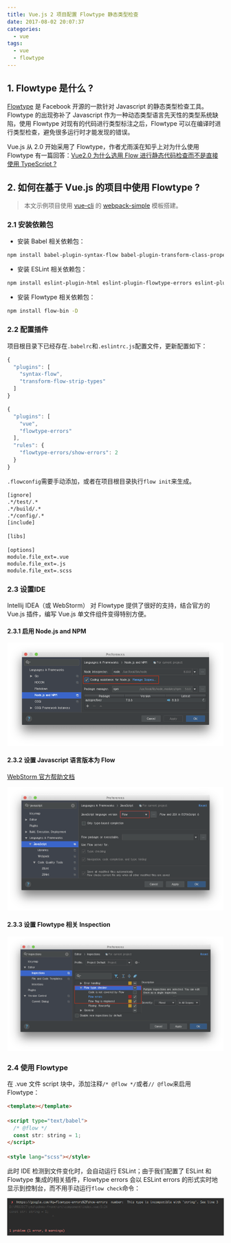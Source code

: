 ```yaml
---
title: Vue.js 2 项目配置 Flowtype 静态类型检查
date: 2017-08-02 20:07:37
categories:
  - vue
tags:
  - vue
  - flowtype
---
```


## 1. Flowtype 是什么 ?

[Flowtype](https://flow.org/) 是 Facebook 开源的一款针对 Javascript 的静态类型检查工具。Flowtype 的出现弥补了 Javascript 作为一种动态类型语言先天性的类型系统缺陷，使用 Flowtype 对现有的代码进行类型标注之后，Flowtype 可以在编译时进行类型检查，避免很多运行时才能发现的错误。

Vue.js 从 2.0 开始采用了 Flowtype，作者尤雨溪在知乎上对为什么使用 Flowtype 有一篇回答：[Vue2.0 为什么选用 Flow 进行静态代码检查而不是直接使用 TypeScript ?](https://www.zhihu.com/question/46397274)

## 2. 如何在基于 Vue.js 的项目中使用 Flowtype ?

> 本文示例项目使用 [vue-cli](https://github.com/vuejs/vue-cli) 的 [webpack-simple](https://github.com/vuejs-templates/webpack-simple) 模板搭建。

### 2.1 安装依赖包

* 安装 Babel 相关依赖包：

```bash
npm install babel-plugin-syntax-flow babel-plugin-transform-class-properties babel-plugin-transform-flow-strip-types -D
```

* 安装 ESLint 相关依赖包：

```bash
npm install eslint-plugin-html eslint-plugin-flowtype-errors eslint-plugin-vue -D
```

* 安装 Flowtype 相关依赖包：

```bash
npm install flow-bin -D
```

### 2.2 配置插件

项目根目录下已经存在`.babelrc`和`.eslintrc.js`配置文件，更新配置如下：

```javascript .babelrc
{
  "plugins": [
    "syntax-flow",
    "transform-flow-strip-types"
  ]
}
```

```javascript .eslintrc.js
{
  "plugins": [
    "vue",
    "flowtype-errors"
  ],
  "rules": {
    "flowtype-errors/show-errors": 2
  }
}
```

`.flowconfig`需要手动添加，或者在项目根目录执行`flow init`来生成。

```config .flowconfig
[ignore]
.*/test/.*
.*/build/.*
.*/config/.*
[include]

[libs]

[options]
module.file_ext=.vue
module.file_ext=.js
module.file_ext=.scss
```

### 2.3 设置IDE

Intellij IDEA（或 WebStorm） 对 Flowtype 提供了很好的支持，结合官方的 Vue.js 插件，编写 Vue.js 单文件组件变得特别方便。

#### 2.3.1 启用 Node.js and NPM

![](/images/vue-flowtype/vue-flowtype-01.png)

#### 2.3.2 设置 Javascript 语言版本为 Flow

[WebStorm 官方帮助文档](https://www.jetbrains.com/help/webstorm/2017.1/flow-type-checker.html)

![](/images/vue-flowtype/vue-flowtype-02.png)

#### 2.3.3 设置 Flowtype 相关 Inspection

![](/images/vue-flowtype/vue-flowtype-03.png)

### 2.4 使用 Flowtype

在 .vue 文件 script 块中，添加注释`/* @flow */`或者`// @flow`来启用 Flowtype：

```html index.vue
<template></template>

<script type="text/babel">
  /* @flow */
  const str: string = 1;
</script>

<style lang="scss"></style>

```


此时 IDE 检测到文件变化时，会自动运行 ESLint；由于我们配置了 ESLint 和 Flowtype 集成的相关插件，Flowtype errors 会以 ESLint errors 的形式实时地显示到控制台，而不用手动运行`flow check`命令：

![](/images/vue-flowtype/vue-flowtype-04.png)
